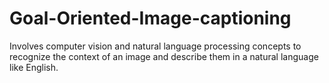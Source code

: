 # Goal-Oriented-Image-captioning

Involves computer vision and natural language processing concepts to recognize the context of an image and describe them in a natural language like English.
